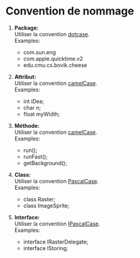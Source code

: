 # Convention de nommage

1. <b/>Package:</b>
   <br/>Utiliser la convention <u/>dotcase</u>.
   <br/>Examples:
    * com.sun.eng
    * com.apple.quicktime.v2
    * edu.cmu.cs.bovik.cheese
      <br/>
      
2. <b/>Attribut:</b>
   <br/>Utiliser la convention <u/>camelCase</u>.
   <br/>Examples:
    * int     iDea;
    * char     n;
    * float    myWidth;

3. <b/>Méthode:</b>
   <br/>Utiliser la convention <u/>camelCase</u>.
   <br/>Examples:
    * run();
    * runFast();
    * getBackground();

4. <b/>Class:</b>
   <br/>Utiliser la convention <u/>PascalCase</u>.
   <br/>Examples:
    * class Raster;
    * class ImageSprite;

5. <b/>Interface:</b>
   <br/>Utiliser la convention <u/>IPascalCase</u>.
   <br/>Examples:
    * interface IRasterDelegate;
    * interface IStoring;